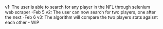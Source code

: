 v1: The user is able to search for any player in the NFL through selenium web scraper -Feb 5
v2: The user can now search for two players, one after the next -Feb 6
v3: The algorithm will compare the two players stats agaisnt each other - WIP
